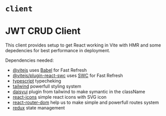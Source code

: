 # `client`

# JWT CRUD Client

This client provides setup to get React working in Vite with HMR and some depedencies for best performance in deployment.

Dependencies needed:

- [@vitejs](https://github.com/vitejs/vite-plugin-react/blob/main/packages/plugin-react/README.md) uses [Babel](https://babeljs.io/) for Fast Refresh
- [@vitejs/plugin-react-swc](https://github.com/vitejs/vite-plugin-react-swc) uses [SWC](https://swc.rs/) for Fast Refresh
- [typescript](https://www.typescriptlang.org/) typecheking
- [tailwind](https://tailwindcss.com) powerfull styling system
- [daisyui](https://daisyui.com) plugin from tailwind to make symantic in the className
- [react-icons](https://react-icons.github.io/react-icons) simple react icons with SVG icon
- [react-router-dom](https://reactrouter.com/) help us to make simple and powerfull routes system
- [redux](https://redux-toolkit.js.org) state management
